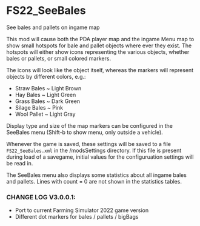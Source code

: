 # FS22_SeeBales
 See bales and pallets on ingame map

This mod will cause both the PDA player map and the ingame Menu map to show small hotspots for bale and pallet objects where ever they exist. The hotspots will either show icons representing the various objects, whether bales or pallets, or small colored markers.

The icons will look like the object itself, whereas the markers will represent objects by different colors, e.g.:

- Straw Bales ~ Light Brown
- Hay Bales ~ Light Green
- Grass Bales ~ Dark Green
- Silage Bales ~ Pink
- Wool Pallet ~ Light Gray

Display type and size of the map markers can be configured in the SeeBales menu (Shift-b to show menu, only outside a vehicle).

Whenever the game is saved, these settings will be saved to a file `FS22_SeeBales.xml` in the /modsSettings directory. If this file is present during load of a savegame, initial values for the configuruation settings will be read in.

The SeeBales menu also displays some statistics about all ingame bales and pallets. Lines with count = 0 are not shown in the statistics tables.

### CHANGE LOG V3.0.0.1:
- Port to current Farming Simulator 2022 game version 
- Different dot markers for bales / pallets / bigBags
